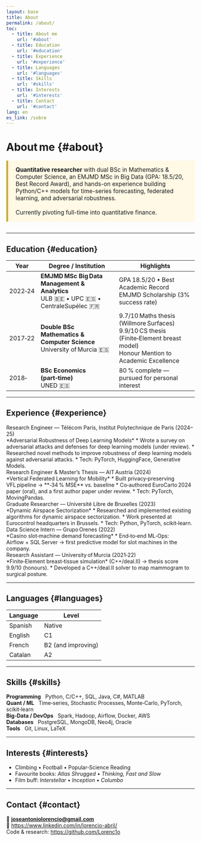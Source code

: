```yaml
---
layout: base
title: About
permalink: /about/
toc:
  - title: About me
    url: '#about'
  - title: Education
    url: '#education'
  - title: Experience
    url: '#experience'
  - title: Languages
    url: '#languages'
  - title: Skills
    url: '#skills'
  - title: Interests
    url: '#interests'
  - title: Contact
    url: '#contact'
lang: en
es_link: /sobre
---
```


# About me {#about}

<div style="background-color: #fff9e5; border-left: 5px solid #d0ac27; padding: 15px 20px; font-size: 1.1em; margin-bottom: 30px;">
  <strong>Quantitative researcher</strong> with dual BSc in Mathematics &amp; Computer Science, an EMJMD MSc in Big Data (GPA: 18.5/20, Best Record Award), and hands-on experience building Python/C++ models for time-series forecasting, federated learning, and adversarial robustness.<br><br>
  Currently pivoting full-time into quantitative finance.
</div>

---

## Education {#education}

| Year | Degree / Institution | Highlights |
|------|----------------------|------------|
| 2022‑24 | **EMJMD MSc Big Data Management &amp; Analytics**  <br>ULB 🇧🇪 • UPC 🇪🇸 • CentraleSupélec 🇫🇷 | GPA 18.5/20 • Best Academic Record  <br> EMJMD Scholarship (3% success rate) |
| 2017‑22 | **Double BSc Mathematics &amp; Computer Science**  <br>University of Murcia 🇪🇸 | 9.7/10 Maths thesis (Willmore Surfaces)  <br> 9.9/10 CS thesis (Finite‑Element breast model) <br> Honour Mention to Academic Excellence |
| 2018‑ | **BSc Economics (part‑time)**  <br>UNED 🇪🇸 | 80 % complete — pursued for personal interest |

---

## Experience {#experience}

<div class="role-title">
  Research Engineer — Télécom Paris, Institut Polytechnique de Paris (2024–25)
</div>
*Adversarial Robustness of Deep Learning Models*
*   Wrote a survey on adversarial attacks and defenses for deep learning models (under review).
*   Researched novel methods to improve robustness of deep learning models against adversarial attacks.
*   Tech: PyTorch, HuggingFace, Generative Models.

<div class="role-title">
  Research Engineer &amp; Master’s Thesis — AIT Austria (2024)
</div>
*Vertical Federated Learning for Mobility*  
*   Built privacy‑preserving VFL pipeline → **‑34 % MSE** vs. baseline  
*   Co‑authored EuroCarto 2024 paper (oral), and a first author paper under review.
*   Tech: PyTorch, MovingPandas.

<div class="role-title">
  Graduate Researcher — Université Libre de Bruxelles (2023)
</div>
*Dynamic Airspace Sectorization*
*   Researched and implemented existing algorithms for dynamic airspace sectorization.
*   Work presented at Eurocontrol headquarters in Brussels.
*   Tech: Python, PyTorch, scikit‑learn.

<div class="role-title">
  Data Science Intern — Grupo Orenes (2022)
</div>
*Casino slot‑machine demand forecasting*  
*   End‑to‑end ML‑Ops: Airflow + SQL Server → first predictive model for slot machines in the company.

<div class="role-title">
  Research Assistant — University of Murcia (2021‑22)
</div>
*Finite‑Element breast‑tissue simulation* (C++/deal.II) → thesis score 9.9/10 (honours).
*   Developed a C++/deal.II solver to map mammogram to surgical posture.

---

## Languages {#languages}

| Language | Level |
|----------|-------|
| Spanish | Native |
| English | C1 |
| French  | B2 (and improving) |
| Catalan | A2 |

---

## Skills {#skills}

**Programming**   Python, C/C++, SQL, Java, C#, MATLAB  
**Quant / ML**   Time‑series, Stochastic Processes, Monte‑Carlo, PyTorch, scikit‑learn  
**Big‑Data / DevOps**   Spark, Hadoop, Airflow, Docker, AWS  
**Databases**   PostgreSQL, MongoDB, Neo4j, Oracle  
**Tools**   Git, Linux, LaTeX

---

## Interests {#interests}

* Climbing • Football • Popular‑Science Reading  
* Favourite books: *Atlas Shrugged* • *Thinking, Fast and Slow*  
* Film buff: *Interstellar* • *Inception* • *Columbo*

---

## Contact {#contact}

📧 **joseantoniolorencio@gmail.com**  
💼 <https://www.linkedin.com/in/lorencio-abril/>  
Code & research: <https://github.com/Lorenc1o>